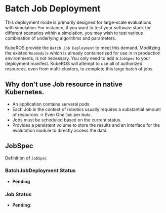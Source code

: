 # Batch Job Deployment

This deployment mode is primarily designed for large-scale evaluations with simulation. For instance, if you want to test your software stack for different scenarios within a simulation, you may wish to test various combination of underlying algorithms and parameters.

KubeROS provide the `Batch Job Deployment` to meet this demand. Modifzing the existed `Rosmodule` which is already containerized for use in in production environments, is not necessary. You only need to add a `JobSpec` to your deployment manifest. KubeROS will attempt to use all of authorized resources, even from multi-clusters, to complete this large batch of jobs. 


## Why don't use Job resource in native Kubernetes. 
 - An application contains serveral pods
 - Each Job in the context of robotics usually requires a substantial amount of resources -> Even One `Job` per `Node`. 
 - Jobs must be scheduled based on the current status.
 - Provides a persistent volume to store the results and an interface for the evalutation module to directly access the data.

## JobSpec

Definition of `JobSpec`




### BatchJobDeployment Status
 - **Pending**


### Job Status
 - **Pending**: 

